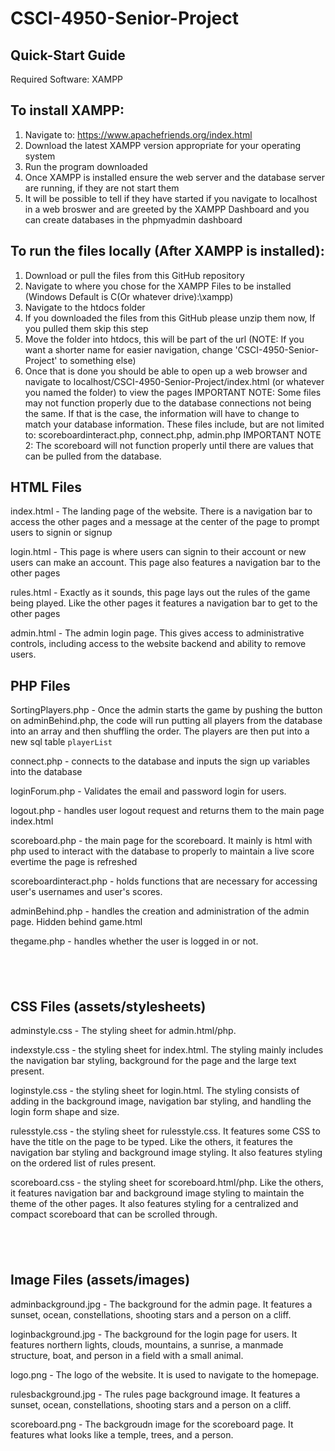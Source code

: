# CSCI-4950-Senior-Project

## Quick-Start Guide
Required Software: XAMPP

## To install XAMPP:
1. Navigate to: https://www.apachefriends.org/index.html
2. Download the latest XAMPP version appropriate for your operating system
3. Run the program downloaded
4. Once XAMPP is installed ensure the web server and the database server are running, if they are not start them
5. It will be possible to tell if they have started if you navigate to localhost in a web broswer and are greeted by the XAMPP Dashboard and you can create databases in the phpmyadmin dashboard

## To run the files locally (After XAMPP is installed):
1. Download or pull the files from this GitHub repository
2. Navigate to where you chose for the XAMPP Files to be installed (Windows Default is C(Or whatever drive):\xampp\)
3. Navigate to the htdocs folder
4. If you downloaded the files from this GitHub please unzip them now, If you pulled them skip this step
5. Move the folder into htdocs, this will be part of the url (NOTE: If you want a shorter name for easier navigation, change 'CSCI-4950-Senior-Project' to something else)
6. Once that is done you should be able to open up a web browser and navigate to localhost/CSCI-4950-Senior-Project/index.html (or whatever you named the folder) to view the pages
IMPORTANT NOTE: Some files may not function properly due to the database connections not being the same. If that is the case, the information will have to change to match your database information. These files include, but are not limited to: scoreboardinteract.php, connect.php, admin.php
IMPORTANT NOTE 2: The scoreboard will not function properly until there are values that can be pulled from the database.


## HTML Files
index.html - The landing page of the website. There is a navigation bar to access the other pages and a message at the center of the page to prompt users to signin or signup

login.html - This page is where users can signin to their account or new users can make an account. This page also features a navigation bar to the other pages

rules.html - Exactly as it sounds, this page lays out the rules of the game being played. Like the other pages it features a navigation bar to get to the other pages

admin.html - The admin login page. This gives access to administrative controls, including access to the website backend and ability to remove users.

## PHP Files
SortingPlayers.php - Once the admin starts the game by pushing the button on adminBehind.php, the code will run putting all players from the database into an array and then shuffling the order. The players are then put into a new sql table `playerList` 

connect.php -  connects to the database and inputs the sign up variables into the database

loginForum.php - Validates the email and password login for users.

logout.php - handles user logout request and returns them to the main page index.html

scoreboard.php - the main page for the scoreboard. It mainly is html with php used to interact with the database to properly to maintain a live score evertime the page is refreshed

scoreboardinteract.php - holds functions that are necessary for accessing user's usernames and user's scores.

adminBehind.php - handles the creation and administration of the admin page. Hidden behind game.html

thegame.php - handles whether the user is logged in or not.

## <br>
## CSS Files (assets/stylesheets)

adminstyle.css - The styling sheet for admin.html/php. 

indexstyle.css - the styling sheet for index.html. The styling mainly includes the navigation bar styling, background for the page and the large text present.

loginstyle.css - the styling sheet for login.html. The styling consists of adding in the background image, navigation bar styling, and handling the login form shape and size.

rulesstyle.css - the styling sheet for rulesstyle.css. It features some CSS to have the title on the page to be typed. Like the others, it features the navigation bar styling and background image styling. It also features styling on the ordered list of rules present.

scoreboard.css - the styling sheet for scoreboard.html/php. Like the others, it features navigation bar and background image styling to maintain the theme of the other pages. It also features styling for a centralized and compact scoreboard that can be scrolled through.

## <br>
## Image Files (assets/images)

adminbackground.jpg - The background for the admin page. It features a sunset, ocean, constellations, shooting stars and a person on a cliff.

loginbackground.jpg - The background for the login page for users. It features northern lights, clouds, mountains, a sunrise, a manmade structure, boat, and person in a field with a small animal.

logo.png - The logo of the website. It is used to navigate to the homepage.

rulesbackground.jpg - The rules page background image. It features a sunset, ocean, constellations, shooting stars and a person on a cliff.

scoreboard.png - The backgroudn image for the scoreboard page. It features what looks like a temple, trees, and a person.
